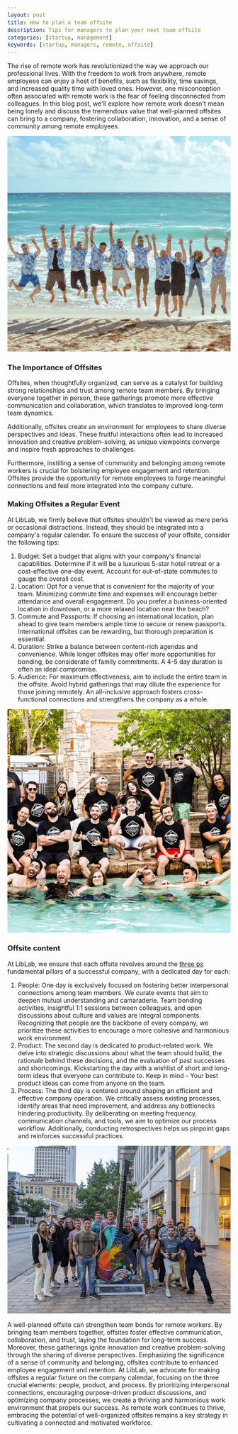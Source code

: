 ```yaml
---
layout: post
title: How to plan a team offsite
description: Tips for managers to plan your next team offsite
categories: [startup, management]
keywords: [startup, managers, remote, offsite]
---
```


The rise of remote work has revolutionized the way we approach our professional lives. With the freedom to work from anywhere, remote employees can enjoy a host of benefits, such as flexibility, time savings, and increased quality time with loved ones. However, one misconception often associated with remote work is the fear of feeling disconnected from colleagues. In this blog post, we'll explore how remote work doesn't mean being lonely and discuss the tremendous value that well-planned offsites can bring to a company, fostering collaboration, innovation, and a sense of community among remote employees.

![Team offsite](/assets/offsite-1.jpg)

### The Importance of Offsites

Offsites, when thoughtfully organized, can serve as a catalyst for building strong relationships and trust among remote team members. By bringing everyone together in person, these gatherings promote more effective communication and collaboration, which translates to improved long-term team dynamics.

Additionally, offsites create an environment for employees to share diverse perspectives and ideas. These fruitful interactions often lead to increased innovation and creative problem-solving, as unique viewpoints converge and inspire fresh approaches to challenges.

Furthermore, instilling a sense of community and belonging among remote workers is crucial for bolstering employee engagement and retention. Offsites provide the opportunity for remote employees to forge meaningful connections and feel more integrated into the company culture.

### Making Offsites a Regular Event

At LibLab, we firmly believe that offsites shouldn't be viewed as mere perks or occasional distractions. Instead, they should be integrated into a company's regular calendar. To ensure the success of your offsite, consider the following tips:

1. Budget: Set a budget that aligns with your company's financial capabilities. Determine if it will be a luxurious 5-star hotel retreat or a cost-effective one-day event. Account for out-of-state commutes to gauge the overall cost.
2. Location: Opt for a venue that is convenient for the majority of your team. Minimizing commute time and expenses will encourage better attendance and overall engagement. Do you prefer a business-oriented location in downtown, or a more relaxed location near the beach?
3. Commute and Passports: If choosing an international location, plan ahead to give team members ample time to secure or renew passports. International offsites can be rewarding, but thorough preparation is essential.
4. Duration: Strike a balance between content-rich agendas and convenience. While longer offsites may offer more opportunities for bonding, be considerate of family commitments. A 4-5 day duration is often an ideal compromise.
5. Audience: For maximum effectiveness, aim to include the entire team in the offsite. Avoid hybrid gatherings that may dilute the experience for those joining remotely. An all-inclusive approach fosters cross-functional connections and strengthens the company as a whole.

![Team offsite](/assets/offsite-2.jpg)

### Offsite content

At LibLab, we ensure that each offsite revolves around the [three ps](https://www.bondcollective.com/blog/people-process-product/) fundamental pillars of a successful company, with a dedicated day for each:

1. People: One day is exclusively focused on fostering better interpersonal connections among team members. We curate events that aim to deepen mutual understanding and camaraderie. Team bonding activities, insightful 1:1 sessions between colleagues, and open discussions about culture and values are integral components. Recognizing that people are the backbone of every company, we prioritize these activities to encourage a more cohesive and harmonious work environment.
2. Product: The second day is dedicated to product-related work. We delve into strategic discussions about what the team should build, the rationale behind these decisions, and the evaluation of past successes and shortcomings. Kickstarting the day with a wishlist of short and long-term ideas that everyone can contribute to. Keep in mind - Your best product ideas can come from anyone on the team.
3. Process: The third day is centered around shaping an efficient and effective company operation. We critically assess existing processes, identify areas that need improvement, and address any bottlenecks hindering productivity. By deliberating on meeting frequency, communication channels, and tools, we aim to optimize our process workflow. Additionally, conducting retrospectives helps us pinpoint gaps and reinforces successful practices.

![Team offsite](/assets/offsite-3.webp)

A well-planned offsite can strengthen team bonds for remote workers. By bringing team members together, offsites foster effective communication, collaboration, and trust, laying the foundation for long-term success. Moreover, these gatherings ignite innovation and creative problem-solving through the sharing of diverse perspectives. Emphasizing the significance of a sense of community and belonging, offsites contribute to enhanced employee engagement and retention. At LibLab, we advocate for making offsites a regular fixture on the company calendar, focusing on the three crucial elements: people, product, and process. By prioritizing interpersonal connections, encouraging purpose-driven product discussions, and optimizing company processes, we create a thriving and harmonious work environment that propels our success. As remote work continues to thrive, embracing the potential of well-organized offsites remains a key strategy in cultivating a connected and motivated workforce.
